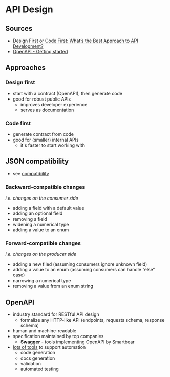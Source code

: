 # API Design

## Sources
- [Design First or Code First: What’s the Best Approach to API Development?](https://swagger.io/blog/api-design/design-first-or-code-first-api-development/)
- [OpenAPI - Getting started](https://oai.github.io/Documentation/start-here.html)

## Approaches

### Design first
- start with a contract (OpenAPI), then generate code
- good for robust public APIs
    - improves developer experience
    - serves as documentation

### Code first
- generate contract from code
- good for (smaller) internal APIs
    - it's faster to start working with

## JSON compatibility
- see [compatibility](system-design/compatibility.md)

### Backward-compatible changes
_i.e. changes on the consumer side_

- adding a field with a default value
- adding an optional field
- removing a field
- widening a numerical type
- adding a value to an enum

### Forward-compatible changes
_i.e. changes on the producer side_

- adding a new filed (assuming consumers ignore unknown field)
- adding a value to an enum (assuming consumers can handle “else” case)
- narrowing a numerical type
- removing a value from an enum string

## OpenAPI
- industry standard for RESTful API design
    - formalize any HTTP-like API (endpoints, requests schema, response schema)
- human and machine-readable
- specification maintained by top companies
    - **Swagger** - tools implementing OpenAPI by Smartbear
- [lots of tools](https://openapi.tools/) to support automation
    - code generation
    - docs generation
    - validation
    - automated testing